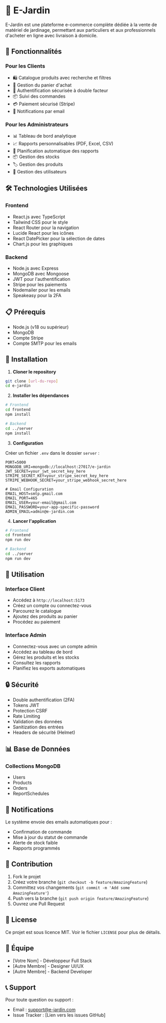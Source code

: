 # 🌿 E-Jardin

E-Jardin est une plateforme e-commerce complète dédiée à la vente de matériel de jardinage, permettant aux particuliers et aux professionnels d'acheter en ligne avec livraison à domicile.

## 🚀 Fonctionnalités

### Pour les Clients
- 🛍️ Catalogue produits avec recherche et filtres
- 🛒 Gestion du panier d'achat
- 👤 Authentification sécurisée à double facteur
- 📦 Suivi des commandes
- 💳 Paiement sécurisé (Stripe)
- 📧 Notifications par email

### Pour les Administrateurs
- 📊 Tableau de bord analytique
- 📈 Rapports personnalisables (PDF, Excel, CSV)
- 📅 Planification automatique des rapports
- 📦 Gestion des stocks
- 🏷️ Gestion des produits
- 👥 Gestion des utilisateurs

## 🛠️ Technologies Utilisées

### Frontend
- React.js avec TypeScript
- Tailwind CSS pour le style
- React Router pour la navigation
- Lucide React pour les icônes
- React DatePicker pour la sélection de dates
- Chart.js pour les graphiques

### Backend
- Node.js avec Express
- MongoDB avec Mongoose
- JWT pour l'authentification
- Stripe pour les paiements
- Nodemailer pour les emails
- Speakeasy pour la 2FA

## 📋 Prérequis

- Node.js (v18 ou supérieur)
- MongoDB
- Compte Stripe
- Compte SMTP pour les emails

## 🚀 Installation

1. **Cloner le repository**
```bash
git clone [url-du-repo]
cd e-jardin
```

2. **Installer les dépendances**
```bash
# Frontend
cd frontend
npm install

# Backend
cd ../server
npm install
```

3. **Configuration**

Créer un fichier `.env` dans le dossier `server` :
```env
PORT=5000
MONGODB_URI=mongodb://localhost:27017/e-jardin
JWT_SECRET=your_jwt_secret_key_here
STRIPE_SECRET_KEY=your_stripe_secret_key_here
STRIPE_WEBHOOK_SECRET=your_stripe_webhook_secret_here

# Email Configuration
EMAIL_HOST=smtp.gmail.com
EMAIL_PORT=465
EMAIL_USER=your-email@gmail.com
EMAIL_PASSWORD=your-app-specific-password
ADMIN_EMAIL=admin@e-jardin.com
```

4. **Lancer l'application**
```bash
# Frontend
cd frontend
npm run dev

# Backend
cd ../server
npm run dev
```

## 📱 Utilisation

### Interface Client
- Accédez à `http://localhost:5173`
- Créez un compte ou connectez-vous
- Parcourez le catalogue
- Ajoutez des produits au panier
- Procédez au paiement

### Interface Admin
- Connectez-vous avec un compte admin
- Accédez au tableau de bord
- Gérez les produits et les stocks
- Consultez les rapports
- Planifiez les exports automatiques

## 🔒 Sécurité

- Double authentification (2FA)
- Tokens JWT
- Protection CSRF
- Rate Limiting
- Validation des données
- Sanitization des entrées
- Headers de sécurité (Helmet)

## 📊 Base de Données

### Collections MongoDB
- Users
- Products
- Orders
- ReportSchedules

## 📧 Notifications

Le système envoie des emails automatiques pour :
- Confirmation de commande
- Mise à jour du statut de commande
- Alerte de stock faible
- Rapports programmés

## 🤝 Contribution

1. Fork le projet
2. Créez votre branche (`git checkout -b feature/AmazingFeature`)
3. Committez vos changements (`git commit -m 'Add some AmazingFeature'`)
4. Push vers la branche (`git push origin feature/AmazingFeature`)
5. Ouvrez une Pull Request

## 📝 License

Ce projet est sous licence MIT. Voir le fichier `LICENSE` pour plus de détails.

## 👥 Équipe

- [Votre Nom] - Développeur Full Stack
- [Autre Membre] - Designer UI/UX
- [Autre Membre] - Backend Developer

## 📞 Support

Pour toute question ou support :
- Email : support@e-jardin.com
- Issue Tracker : [Lien vers les issues GitHub]